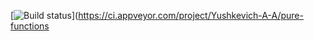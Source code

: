 [![Build status](https://ci.appveyor.com/api/projects/status/cccx6fivqjtlj77b?svg=true)](https://ci.appveyor.com/project/Yushkevich-A-A/pure-functions
